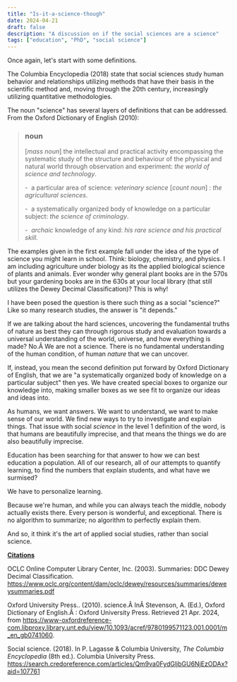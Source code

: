 ```yaml
---
title: "Is-it-a-science-though"
date: 2024-04-21
draft: false
description: "A discussion on if the social sciences are a science"
tags: ["education", "PhD", "social science"]
---
```


Once again, let's start with some definitions.

The Columbia Encyclopedia (2018) state that social sciences study human behavior and relationships utilizing methods that have their basis in the scientific method and, moving through the 20th century, increasingly utilizing quantitative methodologies.

The noun "science" has several layers of definitions that can be addressed. From the Oxford Dictionary of English (2010):
<blockquote>

### noun

\[*mass noun*\] the intellectual and practical activity encompassing the systematic study of the structure and behaviour of the physical and natural world through observation and experiment: *the world of science and technology*.

-  a particular area of science: *veterinary science* 
\[*count noun*\] : *the agricultural sciences*.

-  a systematically organized body of knowledge on a particular subject: *the science of criminology*.

-  *archaic* knowledge of any kind: *his rare science and his practical skill*.
</blockquote>

The examples given in the first example fall under the idea of the type of science you might learn in school. Think: biology, chemistry, and physics. I am including agriculture under biology as its the applied biological science of plants and animals. Ever wonder why general plant books are in the 570s but your gardening books are in the 630s at your local library (that still utilizes the Dewey Decimal Classification)? This is why!

I have been posed the question is there such thing as a social "science?" Like so many research studies, the answer is "it depends."

If we are talking about the hard sciences, uncovering the fundamental truths of nature as best they can through rigorous study and evaluation towards a universal understanding of the world, universe, and how everything is made? No.Â We are not a science. There is no fundamental understanding of the human condition, of human *nature* that we can uncover.

If, instead, you mean the second definition put forward by Oxford Dictionary of English, that we are "a systematically organized body of knowledge on a particular subject" then yes. We have created special boxes to organize our knowledge into, making smaller boxes as we see fit to organize our ideas and ideas into.

As humans, we want answers. We want to understand, we want to make sense of our world. We find new ways to try to investigate and explain things. That issue with social *science* in the level 1 definition of the word, is that humans are beautifully imprecise, and that means the things we do are also beautifully imprecise.

Education has been searching for that answer to how we can best education a population. All of our research, all of our attempts to quantify learning, to find the numbers that explain students, and what have we surmised?

We have to personalize learning.

Because we're human, and while you can always teach the middle, nobody actually exists there. Every person is wonderful, and exceptional. There is no algorithm to summarize; no algorithm to perfectly explain them.

And so, it think it's the art of applied social studies, rather than social science.

<u>**Citations**</u>

OCLC Online Computer Library Center, Inc. (2003). Summaries: DDC Dewey Decimal Classification. https://www.oclc.org/content/dam/oclc/dewey/resources/summaries/deweysummaries.pdf

Oxford University Press.. (2010). science.Â InÂ Stevenson, A. (Ed.), Oxford Dictionary of English.Â : Oxford University Press. Retrieved 21 Apr. 2024, from https://www-oxfordreference-com.libproxy.library.unt.edu/view/10.1093/acref/9780199571123.001.0001/m_en_gb0741060.

Social science. (2018). In P. Lagasse & Columbia University, *The Columbia Encyclopedia* (8th ed.). Columbia University Press. https://search.credoreference.com/articles/Qm9va0FydGljbGU6NjEzODAx?aid=107761
